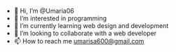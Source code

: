 - 👋 Hi, I’m @Umaria06
- 👀 I’m interested in programming 
- 🌱 I’m currently learning web design and development 
- 💞️ I’m looking to collaborate with a web developer 
- 📫 How to reach me umarisa600@gmail.com 

<!---
Umaria06/Umaria06 is a ✨ special ✨ repository because its `README.md` (this file) appears on your GitHub profile.
You can click the Preview link to take a look at your changes.
--->
